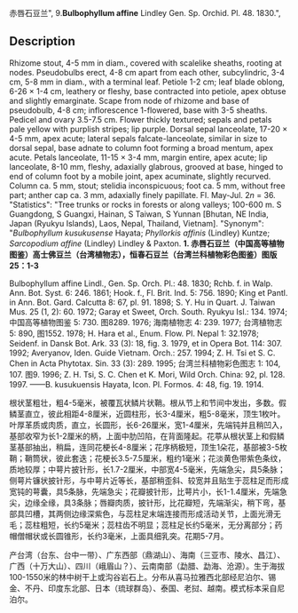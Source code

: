 赤唇石豆兰",
9.**Bulbophyllum affine** Lindley Gen. Sp. Orchid. Pl. 48. 1830.",

## Description
Rhizome stout, 4-5 mm in diam., covered with scalelike sheaths, rooting at nodes. Pseudobulbs erect, 4-8 cm apart from each other, subcylindric, 3-4 cm, 5-8 mm in diam., with a terminal leaf. Petiole 1-2 cm; leaf blade oblong, 6-26 × 1-4 cm, leathery or fleshy, base contracted into petiole, apex obtuse and slightly emarginate. Scape from node of rhizome and base of pseudobulb, 4-8 cm; inflorescence 1-flowered, base with 3-5 sheaths. Pedicel and ovary 3.5-7.5 cm. Flower thickly textured; sepals and petals pale yellow with purplish stripes; lip purple. Dorsal sepal lanceolate, 17-20 × 4-5 mm, apex acute; lateral sepals falcate-lanceolate, similar in size to dorsal sepal, base adnate to column foot forming a broad mentum, apex acute. Petals lanceolate, 11-15 × 3-4 mm, margin entire, apex acute; lip lanceolate, 8-10 mm, fleshy, adaxially glabrous, grooved at base, hinged to end of column foot by a mobile joint, apex acuminate, slightly recurved. Column ca. 5 mm, stout; stelidia inconspicuous; foot ca. 5 mm, without free part; anther cap ca. 3 mm, adaxially finely papillate. Fl. May-Jul. 2*n* = 36.
  "Statistics": "Tree trunks or rocks in forests or along valleys; 100-600 m. S Guangdong, S Guangxi, Hainan, S Taiwan, S Yunnan [Bhutan, NE India, Japan (Ryukyu Islands), Laos, Nepal, Thailand, Vietnam].
  "Synonym": "*Bulbophyllum kusukusense* Hayata; *Phyllorkis affinis* (Lindley) Kuntze; *Sarcopodium affine* (Lindley) Lindley &amp; Paxton.
**1. 赤唇石豆兰（中国高等植物图鉴）高士佛豆兰（台湾植物志），恒春石豆兰（台湾兰科植物彩色图鉴）图版25：1-3**

Bulbophyllum affine Lindl., Gen. Sp. Orch. Pl.: 48. 1830; Rchb. f. in Walp. Ann. Bot. Syst. 6: 246. 1861; Hook. f., Fl. Brit. Ind. 5: 756. 1890; King et Pantl. in Ann. Bot. Gard. Calcutta 8: 67, pl. 91. 1898; S. Y. Hu in Quart. J. Taiwan Mus. 25 (1, 2): 60. 1972; Garay et Sweet, Orch. South. Ryukyu Isl.: 134. 1974; 中国高等植物图鉴 5: 730. 图8289. 1976; 海南植物志 4: 239. 1977; 台湾植物志 5: 890, 图1552. 1978; H. Hara et al., Enum. Flow. Pl. Nepal 1: 32.1978; Seidenf. in Dansk Bot. Ark. 33 (3): 18, fig. 3. 1979, et in Opera Bot. 114: 307. 1992; Averyanov, Iden. Guide Vietnam. Orch.: 257. 1994; Z. H. Tsi et S. C. Chen in Acta Phytotax. Sin. 33 (3): 289. 1995; 台湾兰科植物彩色图志 1: 104, 107. 图9. 1996; Z. H. Tsi, S. C. Chen et K. Mori, Wild Orch. China: 92, pl. 128. 1997. ——B. kusukuensis Hayata, Icon. Pl. Formos. 4: 48, fig. 19. 1914.

根状茎粗壮，粗4-5毫米，被覆瓦状鳞片状鞘。根从节上和节间中发出，多数。假鳞茎直立，彼此相距4-8厘米，近圆柱形，长3-4厘米，粗5-8毫米，顶生1枚叶。叶厚革质或肉质，直立，长圆形，长6-26厘米，宽1-4厘米，先端钝并且稍凹入，基部收窄为长1-2厘米的柄，上面中肋凹陷，在背面隆起。花葶从根状茎上和假鳞茎基部抽出，稍扁，连同花梗长4-8厘米；花序柄极短，顶生1朵花，基部被3-5枚鞘；鞘筒状，彼此套迭；花梗长3.5-7.5厘米，粗约1毫米；花淡黄色带紫色条纹，质地较厚；中萼片披针形，长1.7-2厘米，中部宽4-5毫米，先端急尖，具5条脉；侧萼片镰状披针形，与中萼片近等长，基部稍歪斜、较宽并且贴生于蕊柱足而形成宽钝的萼囊，具5条脉，先端急尖；花瓣披针形，比萼片小，长1-1.4厘米，先端急尖，边缘全缘，具3条脉；唇瓣肉质，披针形，比花瓣短，先端渐尖，稍下弯，基部具凹槽，其两侧边缘深紫色，与蕊柱足末端连接而形成活动关节，上面光滑无毛；蕊柱粗短，长约5毫米；蕊柱齿不明显；蕊柱足长约5毫米，无分离部分；药帽僧帽状或长圆锥形，长约3毫米，上面具细乳突。花期5-7月。

产台湾（台东、台中一带）、广东西部（鼎湖山）、海南（三亚市、陵水、昌江）、广西（十万大山）、四川（峨眉山？）、云南南部（勐腊、勐海、沧源）。生于海拔100-1550米的林中树干上或沟谷岩石上。分布从喜马拉雅西北部经尼泊尔、锡金、不丹、印度东北部、日本（琉球群岛）、泰国、老挝、越南。模式标本采自尼泊尔。
